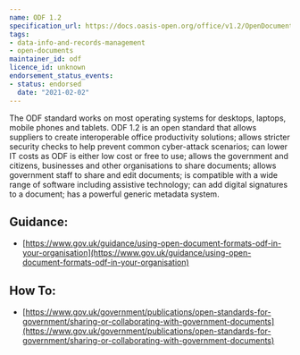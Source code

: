 ```yaml
---
name: ODF 1.2
specification_url: https://docs.oasis-open.org/office/v1.2/OpenDocument-v1.2.html
tags:
- data-info-and-records-management
- open-documents
maintainer_id: odf 
licence_id: unknown
endorsement_status_events: 
- status: endorsed 
  date: "2021-02-02"
---
```




The ODF standard works on most operating systems for desktops, laptops, mobile phones and tablets. ODF 1.2 is an open standard that allows suppliers to create interoperable office productivity solutions; allows stricter security checks to help prevent common cyber-attack scenarios; can lower IT costs as ODF is either low cost or free to use; allows the government and citizens, businesses and other organisations to share documents; allows government staff to share and edit documents; is compatible with a wide range of software including assistive technology; can add digital signatures to a document; has a powerful generic metadata system.



## Guidance:
 - [https://www.gov.uk/guidance/using-open-document-formats-odf-in-your-organisation](https://www.gov.uk/guidance/using-open-document-formats-odf-in-your-organisation)

## How To:
 - [https://www.gov.uk/government/publications/open-standards-for-government/sharing-or-collaborating-with-government-documents](https://www.gov.uk/government/publications/open-standards-for-government/sharing-or-collaborating-with-government-documents)
